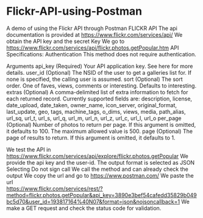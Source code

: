 # Flickr-API-using-Postman
A demo of using the Flickr API through Postman
FLICKR API
The api documentation is provided at https://www.flickr.com/services/api/
We obtain the API key and the secret Key
We go to https://www.flickr.com/services/api/flickr.photos.getPopular.htm
API Specifications:
Authentication
This method does not require authentication.

Arguments
api_key (Required)
Your API application key. See here for more details.
user_id (Optional)
The NSID of the user to get a galleries list for. If none is specified, the calling user is assumed.
sort (Optional)
The sort order. One of faves, views, comments or interesting. Defaults to interesting.
extras (Optional)
A comma-delimited list of extra information to fetch for each returned record. Currently supported fields are: description, license, date_upload, date_taken, owner_name, icon_server, original_format, last_update, geo, tags, machine_tags, o_dims, views, media, path_alias, url_sq, url_t, url_s, url_q, url_m, url_n, url_z, url_c, url_l, url_o
per_page (Optional)
Number of photos to return per page. If this argument is omitted, it defaults to 100. The maximum allowed value is 500.
page (Optional)
The page of results to return. If this argument is omitted, it defaults to 1.


We test the API in https://www.flickr.com/services/api/explore/flickr.photos.getPopular
We provide the api key and the user-id.
The output format is selected as JSON
Selecting Do not sign call
We call the method and can already check the output
We copy the url and go to https://www.postman.com/
We paste the url  
https://www.flickr.com/services/rest/?method=flickr.photos.getPopular&api_key=3890e3bef54cafedd35829b049bc5d70&user_id=193817164%40N07&format=json&nojsoncallback=1
We make a GET request and check the status code for validation.


